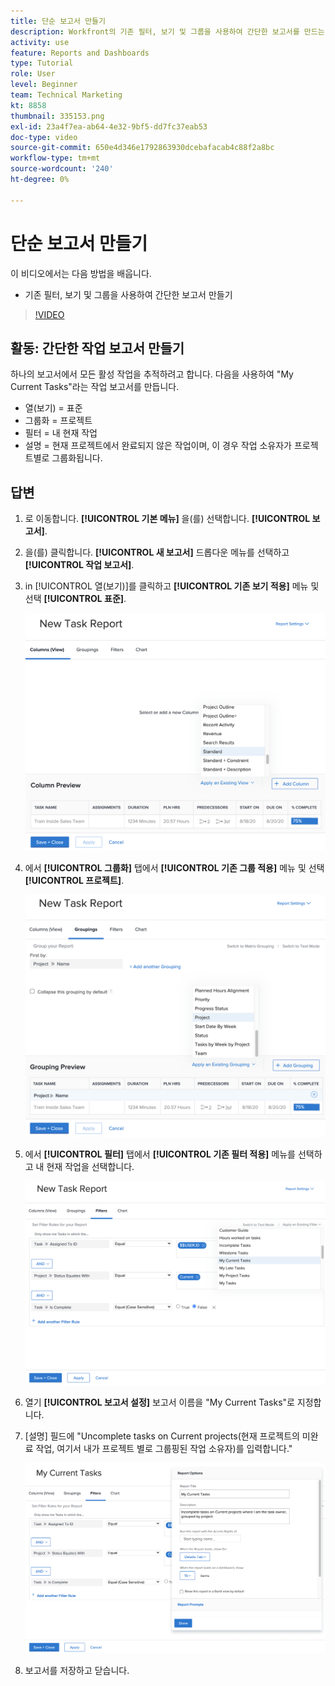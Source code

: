 ```yaml
---
title: 단순 보고서 만들기
description: Workfront의 기존 필터, 보기 및 그룹을 사용하여 간단한 보고서를 만드는 방법을 알아봅니다.
activity: use
feature: Reports and Dashboards
type: Tutorial
role: User
level: Beginner
team: Technical Marketing
kt: 8858
thumbnail: 335153.png
exl-id: 23a4f7ea-ab64-4e32-9bf5-dd7fc37eab53
doc-type: video
source-git-commit: 650e4d346e1792863930dcebafacab4c88f2a8bc
workflow-type: tm+mt
source-wordcount: '240'
ht-degree: 0%

---
```


# 단순 보고서 만들기

이 비디오에서는 다음 방법을 배웁니다.

* 기존 필터, 보기 및 그룹을 사용하여 간단한 보고서 만들기

>[!VIDEO](https://video.tv.adobe.com/v/335153/?quality=12&learn=on)

## 활동: 간단한 작업 보고서 만들기

하나의 보고서에서 모든 활성 작업을 추적하려고 합니다. 다음을 사용하여 &quot;My Current Tasks&quot;라는 작업 보고서를 만듭니다.

* 열(보기) = 표준
* 그룹화 = 프로젝트
* 필터 = 내 현재 작업
* 설명 = 현재 프로젝트에서 완료되지 않은 작업이며, 이 경우 작업 소유자가 프로젝트별로 그룹화됩니다.

## 답변

1. 로 이동합니다. **[!UICONTROL 기본 메뉴]** 을(를) 선택합니다. **[!UICONTROL 보고서]**.
1. 을(를) 클릭합니다. **[!UICONTROL 새 보고서]** 드롭다운 메뉴를 선택하고 **[!UICONTROL 작업 보고서]**.
1. in [!UICONTROL 열(보기)]를 클릭하고 **[!UICONTROL 기존 보기 적용]** 메뉴 및 선택 **[!UICONTROL 표준]**.

   ![작업 보고서에서 열을 만들 화면의 이미지입니다](assets/simple-task-report-columns.png)

1. 에서 **[!UICONTROL 그룹화]** 탭에서 **[!UICONTROL 기존 그룹 적용]** 메뉴 및 선택 **[!UICONTROL 프로젝트]**.

   ![작업 보고서에서 그룹화를 만들 화면의 이미지입니다](assets/simple-task-report-groupings.png)

1. 에서 **[!UICONTROL 필터]** 탭에서 **[!UICONTROL 기존 필터 적용]** 메뉴를 선택하고 내 현재 작업을 선택합니다.

   ![작업 보고서에서 필터를 만들 화면의 이미지입니다](assets/simple-task-report-filters.png)

1. 열기 **[!UICONTROL 보고서 설정]** 보고서 이름을 &quot;My Current Tasks&quot;로 지정합니다.
1. [설명] 필드에 &quot;Uncomplete tasks on Current projects(현재 프로젝트의 미완료 작업, 여기서 내가 프로젝트 별로 그룹핑된 작업 소유자)를 입력합니다.&quot;

   ![작업 보고서의 보고서 설정 화면 이미지입니다](assets/simple-task-report-report-settings.png)

1. 보고서를 저장하고 닫습니다.
